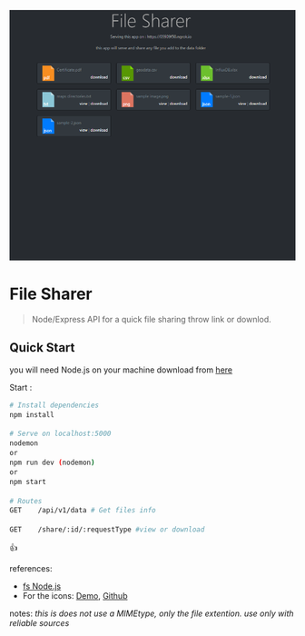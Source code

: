 ![image](Annotation.png)

# File Sharer

> Node/Express API for a quick file sharing throw link or downlod.

## Quick Start

you will need Node.js on your machine download from [here](https://nodejs.org/en/download/)

Start :

```bash
# Install dependencies
npm install

# Serve on localhost:5000
nodemon
or
npm run dev (nodemon)
or
npm start

# Routes
GET    /api/v1/data # Get files info

GET    /share/:id/:requestType #view or download
```

:+1:

references:

- [fs Node.js](https://nodejs.org/api/fs.html)
- For the icons: [Demo](https://colorswall.github.io/CSS-file-icons/), [Github](https://github.com/colorswall/CSS-file-icons)

notes:
*this is does not use a MIMEtype, only the file extention. use only with reliable sources*

